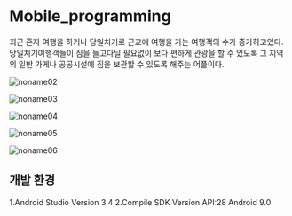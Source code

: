 # Mobile_programming
최근 혼자 여행을 하거나 당일치기로 근교에 여행을 가는 여행객의 수가 증가하고있다. 당일치기여행객들이 짐을 들고다닐 필요없이 보다 편하게 관광을 할 수 있도록 그 지역의 일반 가게나 공공시설에 짐을 보관할 수 있도록 해주는 어플이다.



![noname02](https://user-images.githubusercontent.com/43948697/71710745-2400b700-2e41-11ea-9858-0639095f3e9d.png)

![noname03](https://user-images.githubusercontent.com/43948697/71710746-2531e400-2e41-11ea-8a02-92bed1d498fe.png)

![noname04](https://user-images.githubusercontent.com/43948697/71710747-26631100-2e41-11ea-9ffe-8181f4c1cc77.png)

![noname05](https://user-images.githubusercontent.com/43948697/71710753-28c56b00-2e41-11ea-8db7-d8c523a4e50c.png)

![noname06](https://user-images.githubusercontent.com/43948697/71710759-2a8f2e80-2e41-11ea-9012-0a733f463e2e.png)

## 개발 환경
1.Android Studio Version 3.4
2.Compile SDK Version API:28 Android 9.0
